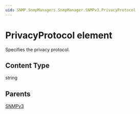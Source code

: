 ```yaml
---
uid: SNMP.SnmpManagers.SnmpManager.SNMPv3.PrivacyProtocol
---
```


# PrivacyProtocol element

Specifies the privacy protocol.

## Content Type

string

## Parents

[SNMPv3](xref:SNMP.SnmpManagers.SnmpManager.SNMPv3)
